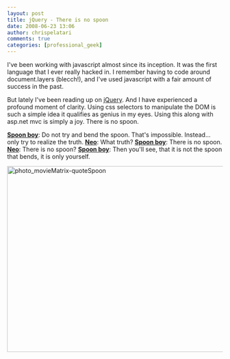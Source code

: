 ```yaml
---
layout: post
title: jQuery - There is no spoon
date: 2008-06-23 13:06
author: chrispelatari
comments: true
categories: [professional_geek]
---
```

I've been working with javascript almost since its inception. It was the first language that I ever really hacked in. I remember having to code around document.layers (blecch!), and I've used javascript with a fair amount of success in the past.

But lately I've been reading up on <a href="http://jquery.com">jQuery</a>. And I have experienced a profound moment of clarity. Using css selectors to manipulate the DOM is such a simple idea it qualifies as genius in my eyes. Using this along with asp.net mvc is simply a joy. There is no spoon.

<b><a href="http://www.imdb.com/name/nm0936894/">Spoon boy</a></b>: Do not try and bend the spoon. That's impossible. Instead... only try to realize the truth.
<b><a href="http://www.imdb.com/name/nm0000206/">Neo</a></b>: What truth?
<b><a href="http://www.imdb.com/name/nm0936894/">Spoon boy</a></b>: There is no spoon.
<b><a href="http://www.imdb.com/name/nm0000206/">Neo</a></b>: There is no spoon?
<b><a href="http://www.imdb.com/name/nm0936894/">Spoon boy</a></b>: Then you'll see, that it is not the spoon that bends, it is only yourself.

<a href="http://chrispelatari.files.wordpress.com/2008/06/photo_moviematrix-quotespoon.jpeg"><img class="alignnone size-full wp-image-1135" alt="photo_movieMatrix-quoteSpoon" src="http://chrispelatari.files.wordpress.com/2008/06/photo_moviematrix-quotespoon.jpeg" width="593" height="435" /></a>
